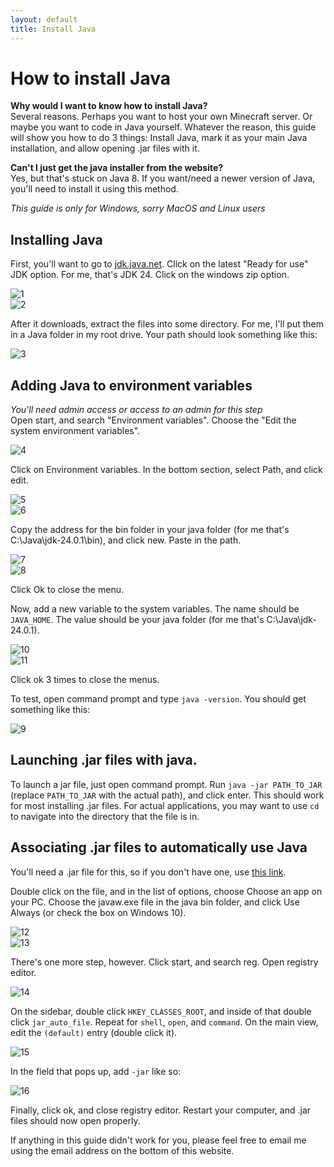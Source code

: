 ```yaml
---
layout: default
title: Install Java
---
```

# How to install Java

**Why would I want to know how to install Java?**  
Several reasons. Perhaps you want to host your own Minecraft server. Or maybe you want to code in Java yourself. Whatever the reason, this guide will show you how to do 3 things: Install Java, mark it as your main Java installation, and allow opening .jar files with it.

**Can't I just get the java installer from the website?**  
Yes, but that's stuck on Java 8. If you want/need a newer version of Java, you'll need to install it using this method.

*This guide is only for Windows, sorry MacOS and Linux users*

## Installing Java
First, you'll want to go to [jdk.java.net](https://jdk.java.net). Click on the latest "Ready for use" JDK option. For me, that's JDK 24. Click on the windows zip option. 

![1](/images/java/1.png)  
![2](/images/java/2.png)

After it downloads, extract the files into some directory. For me, I'll put them in a Java folder in my root drive. Your path should look something like this:

![3](/images/java/3.png)

## Adding Java to environment variables
*You'll need admin access or access to an admin for this step*  
Open start, and search "Environment variables". Choose the "Edit the system environment variables".

![4](/images/java/4.png)

Click on Environment variables. In the bottom section, select Path, and click edit.

![5](/images/java/5.png)  
![6](/images/java/6.png)

Copy the address for the bin folder in your java folder (for me that's C:\Java\jdk-24.0.1\bin), and click new. Paste in the path.

![7](/images/java/7.png)  
![8](/images/java/8.png)

Click Ok to close the menu.

Now, add a new variable to the system variables. The name should be `JAVA_HOME`. The value should be your java folder (for me that's C:\Java\jdk-24.0.1). 

![10](/images/java/10.png)  
![11](/images/java/11.png)

Click ok 3 times to close the menus.

To test, open command prompt and type `java -version`. You should get something like this:

![9](/images/java/9.png)

## Launching .jar files with java.
To launch a jar file, just open command prompt. Run `java -jar PATH_TO_JAR` (replace `PATH_TO_JAR` with the actual path), and click enter. This should work for most installing .jar files. For actual applications, you may want to use `cd` to navigate into the directory that the file is in.

## Associating .jar files to automatically use Java
You'll need a .jar file for this, so if you don't have one, use [this link](https://maven.fabricmc.net/net/fabricmc/fabric-installer/1.0.3/fabric-installer-1.0.3.jar).

Double click on the file, and in the list of options, choose Choose an app on your PC. Choose the javaw.exe file in the java bin folder, and click Use Always (or check the box on Windows 10). 

![12](/images/java/12.png)  
![13](/images/java/13.png)

There's one more step, however. Click start, and search reg. Open registry editor.

![14](/images/java/14.png)

On the sidebar, double click `HKEY_CLASSES_ROOT`, and inside of that double click `jar_auto_file`. Repeat for `shell`, `open`, and `command`. On the main view, edit the `(default)` entry (double click it). 

![15](/images/java/15.png)

In the field that pops up, add `-jar` like so:

![16](/images/java/16.png)

Finally, click ok, and close registry editor. Restart your computer, and .jar files should now open properly.

If anything in this guide didn't work for you, please feel free to email me using the email address on the bottom of this website.